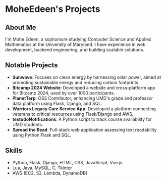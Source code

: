 # MoheEdeen's Projects

## About Me
I'm Mohe Edeen, a sophomore studying Computer Science and Applied Mathematics at the University of Maryland. I have experience in web development, backend engineering, and building scalable solutions.

## Notable Projects

- **Sunwave**: Focuses on clean energy by harnessing solar power, aimed at promoting sustainable energy and reducing carbon footprints.
- **Bitcamp 2024 Website**: Developed a website and cross-platform app for Bitcamp 2024, used by over 1000 participants.
- **PlanetTerp**: OSS Contributor, enhancing UMD's grade and professor data platform using Flask, Django, and SQL.
- **Warriors Legacy Care Service App**: Developed a platform connecting veterans to critical resources using Flask/Django and AWS.
- **testudoNotifications**: A Python script to track course availability for UMD students.
- **Spread the Read**: Full-stack web application assessing text readability using Python Flask and SQL.

## Skills
- Python, Flask, Django, HTML, CSS, JavaScript, Vue.js
- Lua, Java, MySQL, C, Tkinter
- AWS (EC2, S3, Lambda, DynamoDB)
